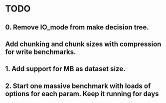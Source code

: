 # TODO

## 0. Remove IO_mode from make decision tree.

## Add chunking and chunk sizes with compression for write benchmarks.

## 1. Add support for MB as dataset size.

## 2. Start one massive benchmark with loads of options for each param. Keep it running for days